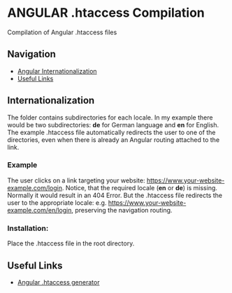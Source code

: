 # ANGULAR .htaccess Compilation
Compilation of Angular .htaccess files

## Navigation

- [Angular Internationalization](#internationalization)
- [Useful Links](#useful-links)

## Internationalization

The folder contains subdirectories for each locale. In my example there would be two subdirectories: **de** for German language and **en** for English.
The example .htaccess file automatically redirects the user to one of the directories, even when there is already an Angular routing attached to the link.

### Example

The user clicks on a link targeting your website: https://www.your-website-example.com/login.
Notice, that the required locale (**en** or **de**) is missing. Normally it would result in an 404 Error. But the .htaccess file redirects the user to the appropriate locale:
e.g. https://www.your-website-example.com/en/login, preserving the navigation routing.

### Installation:

Place the .htaccess file in the root directory.

## Useful Links

- [Angular .htaccess generator](https://julianpoemp.github.io/ngx-htaccess-generator/)